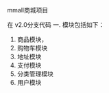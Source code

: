 
mmall商城项目

   在 v2.0分支代码
   一. 模块包括如下：
   1. 商品模块，
   2. 购物车模块
   3. 地址模块
   4. 支付模块
   5. 分类管理模块
   6. 用户模块
   
     
